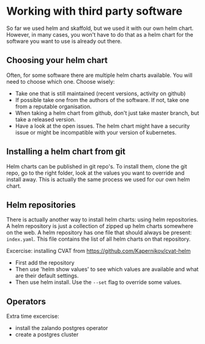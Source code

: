 # Working with third party software

So far we used helm and skaffold, but we used it with our own helm chart. However, in many cases, you won't have to do that as a helm chart for the software you want to use is already out there.

## Choosing your helm chart

Often, for some software there are multiple helm charts available. You will need to choose which one. Choose wisely:

* Take one that is still maintained (recent versions, activity on github)
* If possible take one from the authors of the software. If not, take one from a reputable organisation.
* When taking a helm chart from github, don't just take master branch, but take a released version.
* Have a look at the open issues. The helm chart might have a security issue or might be incompatible with your version of kubernetes.

## Installing a helm chart from git

Helm charts can be published in git repo's. To install them, clone the git repo, go to the right folder, look at the values you want to override and install away. This is actually the same process we used for our own helm chart.

## Helm repositories

There is actually another way to install helm charts: using helm repositories. A helm repository is just a collection of zipped up helm charts somewhere on the web. A helm repository has one file that should always be present: `index.yaml`. This file contains the list of all helm charts on that repository.

Excercise: installing CVAT from https://github.com/Kapernikov/cvat-helm

* First add the repository
* Then use 'helm show values'  to see which values are available and what are their default settings.
* Then use helm install. Use the `--set` flag to override some values.

## Operators

Extra time excercise:

* install the zalando postgres operator
* create a postgres cluster
